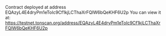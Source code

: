 Contract deployed at address EQAzyL4E4dryPm1eToIc9Cf1kjLCThaXrFQlW6bQeKHF6U2p
You can view it at: https://testnet.tonscan.org/address/EQAzyL4E4dryPm1eToIc9Cf1kjLCThaXrFQlW6bQeKHF6U2p